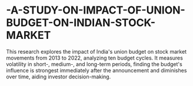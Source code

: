 # -A-STUDY-ON-IMPACT-OF-UNION-BUDGET-ON-INDIAN-STOCK-MARKET
This research explores the impact of India's union budget on stock market movements from 2013 to 2022, analyzing ten budget cycles. It measures volatility in short-, medium-, and long-term periods, finding the budget's influence is strongest immediately after the announcement and diminishes over time, aiding investor decision-making.
